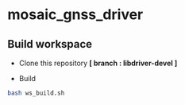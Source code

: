 # mosaic_gnss_driver

## Build workspace

- Clone this repository **[ branch : libdriver-devel ]**

* Build

```bash
bash ws_build.sh
```
